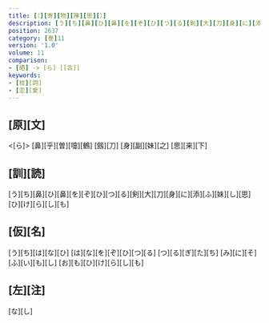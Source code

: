 ```yaml
---
title: [（][寄][物][陳][思][）]
description: [う][ち][鼻][ひ][鼻][を][ぞ][ひ][つ][る][剣][大][刀][身][に][添][ふ][妹][し][思][ひ][け][ら][し][も]
position: 2637
category: [巻]11
version: '1.0'
volume: 11
comparison:
- [晒] -> [ら] [[古]]
keywords:
- [枕][詞]
- [恋][愛]
---
```


## [原][文]

<[ら]> [鼻][乎][曽][嚏][鶴] [劔][刀] [身][副][妹][之] [思][来][下]

## [訓][読]

[う][ち][鼻][ひ][鼻][を][ぞ][ひ][つ][る][剣][大][刀][身][に][添][ふ][妹][し][思][ひ][け][ら][し][も]

## [仮][名]

[う][ち][は][な][ひ] [は][な][を][ぞ][ひ][つ][る] [つ][る][ぎ][た][ち] [み][に][そ][ふ][い][も][し] [お][も][ひ][け][ら][し][も]

## [左][注]

[な][し]
